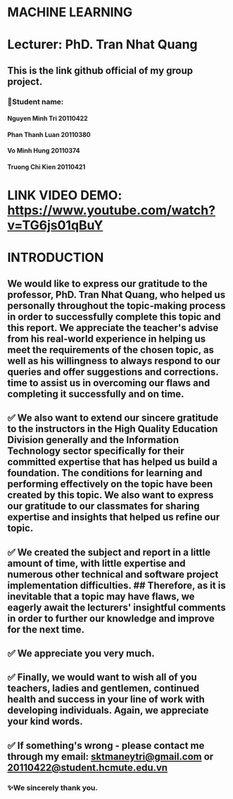 # MACHINE LEARNING
# Lecturer: PhD. Tran Nhat Quang
## This is the link github official of my group project.
### :busts_in_silhouette:Student name: 
####       Nguyen Minh Tri 20110422 
####       Phan Thanh Luan 20110380
####       Vo Minh Hung 20110374
####       Truong Chi Kien 20110421
# LINK VIDEO DEMO: https://www.youtube.com/watch?v=TG6js01qBuY
# INTRODUCTION
##  We would like to express our gratitude to the professor, PhD. Tran Nhat Quang, who helped us personally throughout the topic-making process in order to successfully complete this topic and this report. We appreciate the teacher's advise from his real-world experience in helping us meet the requirements of the chosen topic, as well as his willingness to always respond to our queries and offer suggestions and corrections. time to assist us in overcoming our flaws and completing it successfully and on time.
## :white_check_mark: We also want to extend our sincere gratitude to the instructors in the High Quality Education Division generally and the Information Technology sector specifically for their committed expertise that has helped us build a foundation. The conditions for learning and performing effectively on the topic have been created by this topic. We also want to express our gratitude to our classmates for sharing expertise and insights that helped us refine our topic.
## :white_check_mark: We created the subject and report in a little amount of time, with little expertise and numerous other technical and software project implementation difficulties. ## Therefore, as it is inevitable that a topic may have flaws, we eagerly await the lecturers' insightful comments in order to further our knowledge and improve for the next time.
## :white_check_mark: We appreciate you very much.
## :white_check_mark: Finally, we would want to wish all of you teachers, ladies and gentlemen, continued health and success in your line of work with developing individuals. Again, we appreciate your kind words.
## :white_check_mark: If something's wrong - please contact me through my email: sktmaneytri@gmail.com or 20110422@student.hcmute.edu.vn

### :sparkles:We sincerely thank you. 
